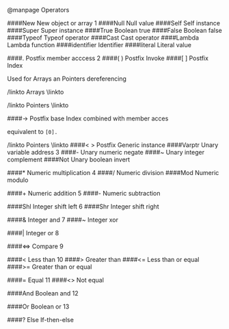@manpage Operators

####New
New object or array
1
####Null
Null value
####Self
Self instance
####Super
Super instance
####True
Boolean true
####False
Boolean false
####Typeof
Typeof operator
####Cast
Cast operator
####Lambda
Lambda function
####identifier
Identifier
####literal
Literal value

####.
Postfix member acccess
2
####( )
Postfix Invoke
####[ ]
Postfix Index

Used for Arrays an Pointers dereferencing

/linkto Arrays \linkto

/linkto Pointers \linkto

####->
Postfix base Index combined with member acces

equivalent to `[0].`

/linkto Pointers \linkto
####< >
Postfix Generic instance
####Varptr
Unary variable address
3
####-
Unary numeric negate
####~
Unary integer complement
####Not
Unary boolean invert

####*
Numeric multiplication 	4
####/
Numeric division
####Mod
Numeric modulo

####+
Numeric addition 	5
####-
Numeric subtraction

####Shl
Integer shift left
6
####Shr
Integer shift right

####&
Integer and 	7
####~
Integer xor

####|
Integer or 	8

####<=>
Compare 	9

####<
Less than 	10
####>
Greater than
####<=
Less than or equal
####>=
Greater than or equal

####=
Equal 	11
####<>
Not equal

####And
Boolean and
12

####Or
Boolean or
13

####? Else
If-then-else
